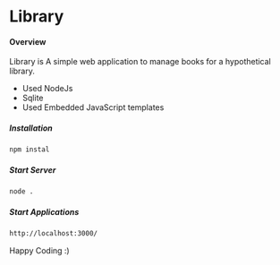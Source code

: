 # Library


#### Overview

Library is A simple web application to manage books for a hypothetical library.

* Used NodeJs
* Sqlite
* Used Embedded JavaScript templates

##### Installation

```bash
npm instal
```

##### Start Server
````bash
node .
````

##### Start Applications 
````bash
http://localhost:3000/
````

Happy Coding :)